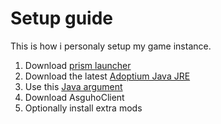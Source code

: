 # Setup guide
This is how i personaly setup my game instance.
1. Download [prism launcher](https://prismlauncher.org/)
2. Download the latest [Adoptium Java JRE](https://adoptium.net/temurin/releases/)
3. Use this [Java argument](https://github.com/brucethemoose/Minecraft-Performance-Flags-Benchmarks)
4. Download AsguhoClient
5. Optionally install extra mods
